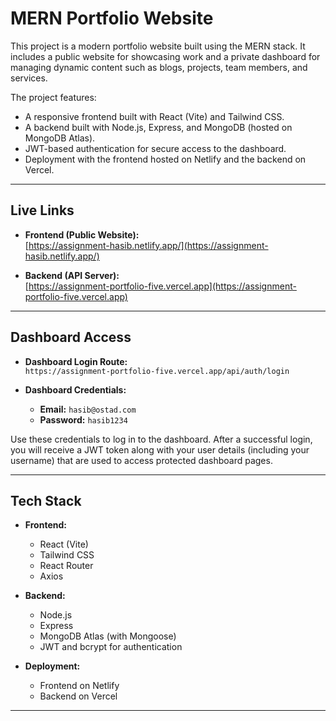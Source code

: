 # MERN Portfolio Website

This project is a modern portfolio website built using the MERN stack. It includes a public website for showcasing work and a private dashboard for managing dynamic content such as blogs, projects, team members, and services.

The project features:
- A responsive frontend built with React (Vite) and Tailwind CSS.
- A backend built with Node.js, Express, and MongoDB (hosted on MongoDB Atlas).
- JWT-based authentication for secure access to the dashboard.
- Deployment with the frontend hosted on Netlify and the backend on Vercel.

---

## Live Links

- **Frontend (Public Website):**  
  [https://assignment-hasib.netlify.app/](https://assignment-hasib.netlify.app/)

- **Backend (API Server):**  
  [https://assignment-portfolio-five.vercel.app](https://assignment-portfolio-five.vercel.app)

---

## Dashboard Access

- **Dashboard Login Route:**  
  `https://assignment-portfolio-five.vercel.app/api/auth/login`

- **Dashboard Credentials:**  
  - **Email:** `hasib@ostad.com`  
  - **Password:** `hasib1234`

Use these credentials to log in to the dashboard. After a successful login, you will receive a JWT token along with your user details (including your username) that are used to access protected dashboard pages.

---

## Tech Stack

- **Frontend:**  
  - React (Vite)
  - Tailwind CSS
  - React Router
  - Axios

- **Backend:**  
  - Node.js
  - Express
  - MongoDB Atlas (with Mongoose)
  - JWT and bcrypt for authentication

- **Deployment:**  
  - Frontend on Netlify  
  - Backend on Vercel

---

